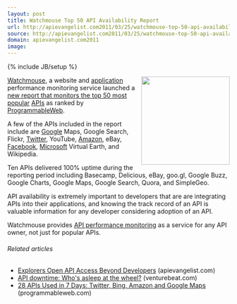 ```yaml
---
layout: post
title: Watchmouse Top 50 API Availability Report
url: http://apievangelist.com2011/03/25/watchmouse-top-50-api-availability-report/
source: http://apievangelist.com2011/03/25/watchmouse-top-50-api-availability-report/
domain: apievangelist.com2011
image: 
---
```

{% include JB/setup %}
<img src="http://kinlane-productions.s3.amazonaws.com/watchmouse-logo.jpg" alt="" width="200" align="right" /><a title="Watchmouse" href="http://www.watchmouse.com/en/">Watchmouse</a>, a website and <a href="http://www.kinlane.com/category/application/">application</a> performance monitoring service launched a <a title="new report that monitors the top 50 most popular APIs" href="http://www.watchmouse.com/en/spi/2011/API_availability.php">new report that monitors the top 50 most popular</a> <a href="http://www.apievangelist.com">APIs</a> as ranked by <a href="http://www.programmableweb.com">ProgrammableWeb</a>.<p></p>
A few of the APIs included in the report include are <a href="http://www.kinlane.com/category/google/">Google</a> Maps, Google Search, Flickr, <a href="http://www.kinlane.com/category/twitter/">Twitter</a>, YouTube, <a href="http://www.kinlane.com/category/amazon/amazon-web-services/">Amazon</a>, eBay, <a href="http://www.kinlane.com/category/facebook/">Facebook</a>, <a href="http://www.kinlane.com/category/microsoft/">Microsoft</a> Virtual Earth, and Wikipedia.<p></p>
Ten APIs delivered 100% uptime during the reporting period including Basecamp, Delicious, eBay, goo.gl, Google Buzz, Google Charts, Google Maps, Google Search, Quora, and SimpleGeo.<p></p>
API availability is extremely important to developers that are are integrating APIs into their applications, and knowing the track record of an API is valuable information for any developer considering adoption of an API.<p></p>
Watchmouse provides <a title="API performance monitoring" href="http://www.watchmouse.com/en/">API performance monitoring</a> as a service for any API owner, not just for popular APIs.
<h6 class="zemanta-related-title" style="font-size: 1em;">Related articles</h6>
<ul class="zemanta-article-ul">
	<li class="zemanta-article-ul-li"><a href="http://blog.apievangelist.com/2011/03/24/explorers-open-api-access-beyond-developers/">Explorers Open API Access Beyond Developers</a> (apievangelist.com)</li>
	<li class="zemanta-article-ul-li"><a href="http://venturebeat.com/2011/03/25/api-downtime/">API downtime: Who's asleep at the wheel?</a> (venturebeat.com)</li>
	<li class="zemanta-article-ul-li"><a href="http://blog.programmableweb.com/2011/03/05/28-apis-used-in-7-days-twitter-bing-amazon-and-google-maps/">28 APIs Used in 7 Days: Twitter, Bing, Amazon and Google Maps</a> (programmableweb.com)</li>
</ul>

